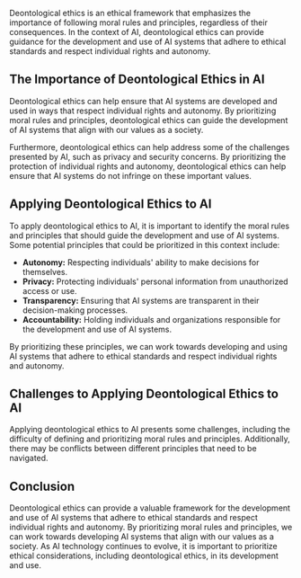 

Deontological ethics is an ethical framework that emphasizes the importance of following moral rules and principles, regardless of their consequences. In the context of AI, deontological ethics can provide guidance for the development and use of AI systems that adhere to ethical standards and respect individual rights and autonomy.

The Importance of Deontological Ethics in AI
--------------------------------------------

Deontological ethics can help ensure that AI systems are developed and used in ways that respect individual rights and autonomy. By prioritizing moral rules and principles, deontological ethics can guide the development of AI systems that align with our values as a society.

Furthermore, deontological ethics can help address some of the challenges presented by AI, such as privacy and security concerns. By prioritizing the protection of individual rights and autonomy, deontological ethics can help ensure that AI systems do not infringe on these important values.

Applying Deontological Ethics to AI
-----------------------------------

To apply deontological ethics to AI, it is important to identify the moral rules and principles that should guide the development and use of AI systems. Some potential principles that could be prioritized in this context include:

* **Autonomy:** Respecting individuals' ability to make decisions for themselves.
* **Privacy:** Protecting individuals' personal information from unauthorized access or use.
* **Transparency:** Ensuring that AI systems are transparent in their decision-making processes.
* **Accountability:** Holding individuals and organizations responsible for the development and use of AI systems.

By prioritizing these principles, we can work towards developing and using AI systems that adhere to ethical standards and respect individual rights and autonomy.

Challenges to Applying Deontological Ethics to AI
-------------------------------------------------

Applying deontological ethics to AI presents some challenges, including the difficulty of defining and prioritizing moral rules and principles. Additionally, there may be conflicts between different principles that need to be navigated.

Conclusion
----------

Deontological ethics can provide a valuable framework for the development and use of AI systems that adhere to ethical standards and respect individual rights and autonomy. By prioritizing moral rules and principles, we can work towards developing AI systems that align with our values as a society. As AI technology continues to evolve, it is important to prioritize ethical considerations, including deontological ethics, in its development and use.
